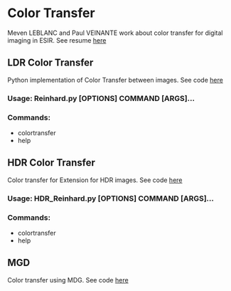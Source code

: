# Color Transfer

Meven LEBLANC and Paul VEINANTE work about color transfer for digital imaging in ESIR. 
See resume [here](ColorTransferResume.pdf)

## LDR Color Transfer

Python implementation of Color Transfer between images. 
See code [here](src/Reinhard.py)

### Usage: Reinhard.py [OPTIONS] COMMAND [ARGS]...

### Commands:
  - colortransfer 
  - help

## HDR Color Transfer

Color transfer for Extension for HDR images. 
See code [here](src/HDR_Reinhard.py)

### Usage: HDR_Reinhard.py [OPTIONS] COMMAND [ARGS]...

### Commands:
  - colortransfer
  - help

## MGD 

Color transfer using MDG.
See code [here](src/base_colortransfer.py)
